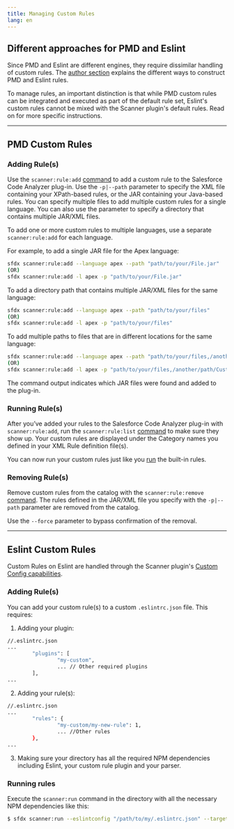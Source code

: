 ```yaml
---
title: Managing Custom Rules
lang: en
---
```


## Different approaches for PMD and Eslint

Since PMD and Eslint are different engines, they require dissimilar handling of custom rules. The [author section](./en/v3.x/custom-rules/author/) explains the different ways to construct PMD and Eslint rules.

To manage rules, an important distinction is that while PMD custom rules can be integrated and executed as part of the default rule set, Eslint's custom rules cannot be mixed with the Scanner plugin's default rules. Read on for more specific instructions.

---

## PMD Custom Rules
### Adding Rule(s)

Use the ```scanner:rule:add``` [command](./en/v3.x/scanner-commands/add/) to add a custom rule to the Salesforce Code Analyzer plug-in. Use the ```-p|--path``` parameter to specify the XML file containing your XPath-based rules, or the JAR containing your Java-based rules. You can specify multiple files to add multiple custom rules for a single language. You can also use the parameter to specify a directory that contains multiple JAR/XML files.

To add one or more custom rules to multiple languages, use a separate ```scanner:rule:add``` for each language. 

For example, to add a single JAR file for the Apex language:
```bash
sfdx scanner:rule:add --language apex --path "path/to/your/File.jar"
(OR)
sfdx scanner:rule:add -l apex -p "path/to/your/File.jar"
```

To add a directory path that contains multiple JAR/XML files for the same language:
```bash
sfdx scanner:rule:add --language apex --path "path/to/your/files"
(OR)
sfdx scanner:rule:add -l apex -p "path/to/your/files"
```
To add multiple paths to files that are in different locations for the same language:
```bash
sfdx scanner:rule:add --language apex --path "path/to/your/files,/another/path/Custom.jar,/yet/another/jar/lib"
(OR)
sfdx scanner:rule:add -l apex -p "path/to/your/files,/another/path/Custom.jar,/yet/another/jar/lib"
```

The command output indicates which JAR files were found and added to the plug-in.


### Running Rule(s)

After you’ve added your rules to the Salesforce Code Analyzer plug-in with ```scanner:rule:add```, run the ```scanner:rule:list``` [command](./en/v3.x/scanner-commands/list/) to make sure they show up. Your custom rules are displayed under the Category names you defined in your XML Rule definition file(s).

You can now run your custom rules just like you [run](./en/v3.x/scanner-commands/run/) the built-in rules. 


### Removing Rule(s)

Remove custom rules from the catalog with the ```scanner:rule:remove``` [command](./en/v3.x/scanner-commands/remove/). The rules defined in the JAR/XML file you specify with the ```-p|--path``` parameter are removed from the catalog. 

Use the ``` --force ``` parameter to bypass confirmation of the removal.

---

## Eslint Custom Rules

Custom Rules on Eslint are handled through the Scanner plugin's [Custom Config capabilities](./en/v3.x/custom-config/eslint/).

### Adding Rule(s)

You can add your custom rule(s) to a custom `.eslintrc.json` file. This requires:

1. Adding your plugin:
```bash
//.eslintrc.json
...
		"plugins": [
                "my-custom",
				... // Other required plugins
        ],
...
```

2. Adding your rule(s):
```bash
//.eslintrc.json
...
		"rules": {
                "my-custom/my-new-rule": 1,
				... //Other rules
        },
...
```

3. Making sure your directory has all the required NPM dependencies including Eslint, your custom rule plugin and your parser.

### Running rules

Execute the `scanner:run` command in the directory with all the necessary NPM dependencies like this:

```bash
$ sfdx scanner:run --eslintconfig "/path/to/my/.eslintrc.json" --target "/path/to/target"
```

